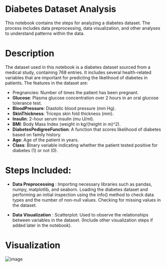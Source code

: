 # Diabetes Dataset Analysis
This notebook contains the steps for analyzing a diabetes dataset. The process includes data preprocessing, data visualization, and other analyses to understand patterns within the data.

# Description
The dataset used in this notebook is a diabetes dataset sourced from a medical study, containing 768 entries. It includes several health-related variables that are important for predicting the likelihood of diabetes in patients. The features in the dataset are:

- Pregnancies: Number of times the patient has been pregnant.
- **Glucose**: Plasma glucose concentration over 2 hours in an oral glucose tolerance test.
- **BloodPressure**: Diastolic blood pressure (mm Hg).
- **SkinThickness**: Triceps skin fold thickness (mm).
- **Insulin**: 2-hour serum insulin (mu U/ml).
- **BMI**: Body Mass Index (weight in kg/(height in m)^2).
- **DiabetesPedigreeFunction**: A function that scores likelihood of diabetes based on family history.
- **Age**: Age of the patient in years.
- **Class**: Binary variable indicating whether the patient tested positive for diabetes (1) or not (0).

# Steps Included:
- **Data Preprocessing** : Importing necessary libraries such as pandas, numpy, matplotlib, and seaborn. Loading the diabetes dataset and performing an initial inspection using the info() method to check data types and the number of non-null values. Checking for missing values in the dataset.

- **Data Visualization** : Scatterplot: Used to observe the relationships between variables in the dataset.
(Include other visualization steps if added later in the notebook).

# Visualization
![image](https://github.com/user-attachments/assets/59ba780b-7724-4ec4-bd75-d36180181c15)

